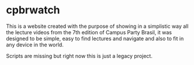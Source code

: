 # cpbrwatch
This is a website created with the purpose of showing in a simplistic way all the lecture videos from the 7th edition of Campus Party Brasil, it was designed to be simple, easy to find lectures and navigate and also to fit in any device in the world.

Scripts are missing but right now this is just a legacy project.
